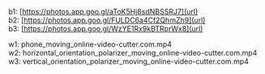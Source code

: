 b1: [https://photos.app.goo.gl/aToK5Hj8sdNBSSRJ7](url)  
b2: [https://photos.app.goo.gl/FULDC6a4Cf2QhmZh9](url)  
b3: [https://photos.app.goo.gl/WzYE1Rx9kBTRprWx8](url)  

w1: phone_moving_online-video-cutter.com.mp4  
w2: horizontal_orientation_polarizer_moving_online-video-cutter.com.mp4  
w3: vertical_orientation_polarizer_moving_online-video-cutter.com.mp4  
